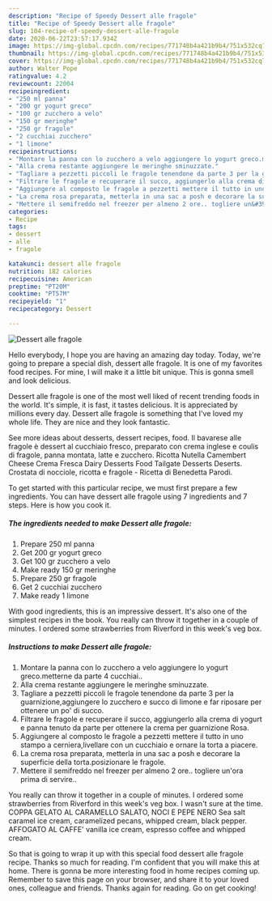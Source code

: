 ```yaml
---
description: "Recipe of Speedy Dessert alle fragole"
title: "Recipe of Speedy Dessert alle fragole"
slug: 104-recipe-of-speedy-dessert-alle-fragole
date: 2020-06-22T23:57:17.934Z
image: https://img-global.cpcdn.com/recipes/771748b4a421b9b4/751x532cq70/dessert-alle-fragole-recipe-main-photo.jpg
thumbnail: https://img-global.cpcdn.com/recipes/771748b4a421b9b4/751x532cq70/dessert-alle-fragole-recipe-main-photo.jpg
cover: https://img-global.cpcdn.com/recipes/771748b4a421b9b4/751x532cq70/dessert-alle-fragole-recipe-main-photo.jpg
author: Walter Pope
ratingvalue: 4.2
reviewcount: 22004
recipeingredient:
- "250 ml panna"
- "200 gr yogurt greco"
- "100 gr zucchero a velo"
- "150 gr meringhe"
- "250 gr fragole"
- "2 cucchiai zucchero"
- "1 limone"
recipeinstructions:
- "Montare la panna con lo zucchero a velo aggiungere lo yogurt greco.metterne da parte 4 cucchiai.."
- "Alla crema restante aggiungere le meringhe sminuzzate."
- "Tagliare a pezzetti piccoli le fragole tenendone da parte 3 per la guarnizione,aggiungere lo zucchero e succo di limone e far riposare per ottenere un po&#39; di succo."
- "Filtrare le fragole e recuperare il succo, aggiungerlo alla crema di yogurt e panna tenuto da parte per ottenere la crema per guarnizione Rosa."
- "Aggiungere al composto le fragole a pezzetti mettere il tutto in uno stampo a cerniera,livellare con un cucchiaio e ornare la torta a piacere."
- "La crema rosa preparata, metterla in una sac a posh e decorare la superficie della torta.posizionare le fragole."
- "Mettere il semifreddo nel freezer per almeno 2 ore.. togliere un&#39;ora prima di servire.."
categories:
- Recipe
tags:
- dessert
- alle
- fragole

katakunci: dessert alle fragole 
nutrition: 182 calories
recipecuisine: American
preptime: "PT20M"
cooktime: "PT57M"
recipeyield: "1"
recipecategory: Dessert

---
```



![Dessert alle fragole](https://img-global.cpcdn.com/recipes/771748b4a421b9b4/751x532cq70/dessert-alle-fragole-recipe-main-photo.jpg)

Hello everybody, I hope you are having an amazing day today. Today, we're going to prepare a special dish, dessert alle fragole. It is one of my favorites food recipes. For mine, I will make it a little bit unique. This is gonna smell and look delicious.

Dessert alle fragole is one of the most well liked of recent trending foods in the world. It's simple, it is fast, it tastes delicious. It is appreciated by millions every day. Dessert alle fragole is something that I've loved my whole life. They are nice and they look fantastic.

See more ideas about desserts, dessert recipes, food. Il bavarese alle fragole è dessert al cucchiaio fresco, preparato con crema inglese e coulis di fragole, panna montata, latte e zucchero. Ricotta Nutella Camembert Cheese Crema Fresca Dairy Desserts Food Tailgate Desserts Deserts. Crostata di nocciole, ricotta e fragole - Ricetta di Benedetta Parodi.


To get started with this particular recipe, we must first prepare a few ingredients. You can have dessert alle fragole using 7 ingredients and 7 steps. Here is how you cook it.

<!--inarticleads1-->

##### The ingredients needed to make Dessert alle fragole:

1. Prepare 250 ml panna
1. Get 200 gr yogurt greco
1. Get 100 gr zucchero a velo
1. Make ready 150 gr meringhe
1. Prepare 250 gr fragole
1. Get 2 cucchiai zucchero
1. Make ready 1 limone


With good ingredients, this is an impressive dessert. It&#39;s also one of the simplest recipes in the book. You really can throw it together in a couple of minutes. I ordered some strawberries from Riverford in this week&#39;s veg box. 

<!--inarticleads2-->

##### Instructions to make Dessert alle fragole:

1. Montare la panna con lo zucchero a velo aggiungere lo yogurt greco.metterne da parte 4 cucchiai..
1. Alla crema restante aggiungere le meringhe sminuzzate.
1. Tagliare a pezzetti piccoli le fragole tenendone da parte 3 per la guarnizione,aggiungere lo zucchero e succo di limone e far riposare per ottenere un po&#39; di succo.
1. Filtrare le fragole e recuperare il succo, aggiungerlo alla crema di yogurt e panna tenuto da parte per ottenere la crema per guarnizione Rosa.
1. Aggiungere al composto le fragole a pezzetti mettere il tutto in uno stampo a cerniera,livellare con un cucchiaio e ornare la torta a piacere.
1. La crema rosa preparata, metterla in una sac a posh e decorare la superficie della torta.posizionare le fragole.
1. Mettere il semifreddo nel freezer per almeno 2 ore.. togliere un&#39;ora prima di servire..


You really can throw it together in a couple of minutes. I ordered some strawberries from Riverford in this week&#39;s veg box. I wasn&#39;t sure at the time. COPPA GELATO AL CARAMELLO SALATO, NOCI E PEPE NERO Sea salt caramel ice cream, caramelized pecans, whipped cream, black pepper. AFFOGATO AL CAFFE&#39; vanilla ice cream, espresso coffee and whipped cream. 

So that is going to wrap it up with this special food dessert alle fragole recipe. Thanks so much for reading. I'm confident that you will make this at home. There is gonna be more interesting food in home recipes coming up. Remember to save this page on your browser, and share it to your loved ones, colleague and friends. Thanks again for reading. Go on get cooking!
